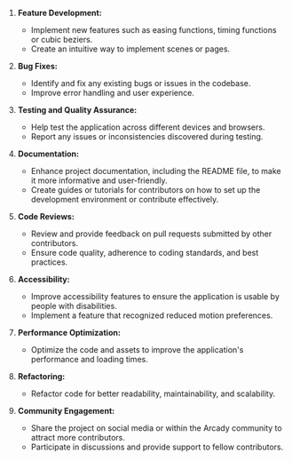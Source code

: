 1. **Feature Development:**
   - Implement new features such as easing functions, timing functions or cubic beziers.
   - Create an intuitive way to implement scenes or pages.

2. **Bug Fixes:**
   - Identify and fix any existing bugs or issues in the codebase.
   - Improve error handling and user experience.

3. **Testing and Quality Assurance:**
   - Help test the application across different devices and browsers.
   - Report any issues or inconsistencies discovered during testing.

4. **Documentation:**
   - Enhance project documentation, including the README file, to make it more informative and user-friendly.
   - Create guides or tutorials for contributors on how to set up the development environment or contribute effectively.

5. **Code Reviews:**
   - Review and provide feedback on pull requests submitted by other contributors.
   - Ensure code quality, adherence to coding standards, and best practices.

6. **Accessibility:**
   - Improve accessibility features to ensure the application is usable by people with disabilities.
   - Implement a feature that recognized reduced motion preferences.

7. **Performance Optimization:**
   - Optimize the code and assets to improve the application's performance and loading times.

8. **Refactoring:**
    - Refactor code for better readability, maintainability, and scalability.

9. **Community Engagement:**
    - Share the project on social media or within the Arcady community to attract more contributors.
    - Participate in discussions and provide support to fellow contributors.